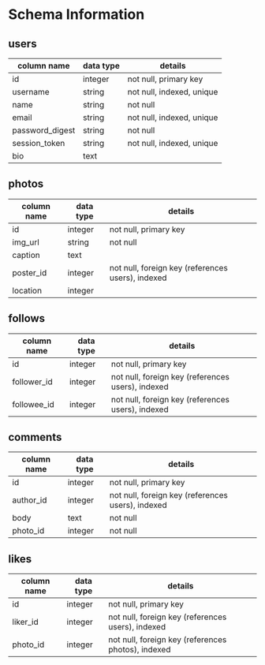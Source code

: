 # Schema Information

## users
column name     | data type | details
----------------|-----------|-----------------------
id              | integer   | not null, primary key
username        | string    | not null, indexed, unique
name            | string    | not null
email           | string    | not null, indexed, unique
password_digest | string    | not null
session_token   | string    | not null, indexed, unique
bio             | text      |

## photos
column name | data type | details
------------|-----------|-----------------------
id          | integer   | not null, primary key
img_url     | string    | not null
caption     | text      |
poster_id   | integer   | not null, foreign key (references users), indexed
location    | integer   | 

## follows
column name | data type | details
------------|-----------|-----------------------
id          | integer   | not null, primary key
follower_id | integer   | not null, foreign key (references users), indexed
followee_id | integer   | not null, foreign key (references users), indexed


## comments
column name | data type | details
------------|-----------|-----------------------
id          | integer   | not null, primary key
author_id   | integer   | not null, foreign key (references users), indexed
body        | text      | not null
photo_id    | integer   | not null

## likes
column name | data type | details
------------|-----------|-----------------------
id          | integer   | not null, primary key
liker_id    | integer   | not null, foreign key (references users), indexed
photo_id    | integer   | not null, foreign key (references photos), indexed
